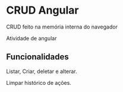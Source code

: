 # CRUD Angular

CRUD feito na memória interna do navegador

Atividade de angular

## Funcionalidades

Listar, Criar, deletar e alterar.

Limpar histórico de ações.
